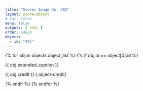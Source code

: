 ```yaml
---
title: "Scores Image No. 482"
layout: score-object
# toc: false
menu: false
outputs: [ html ]
order: 14820
object:
  - id: "482"
---
```


{% for obj in objects.object_list %}
{% if obj.id == object[0].id %}

{{ obj.extended_caption }}

{{ obj.credit }} {.object-credit}

{% endif %}
{% endfor %}
